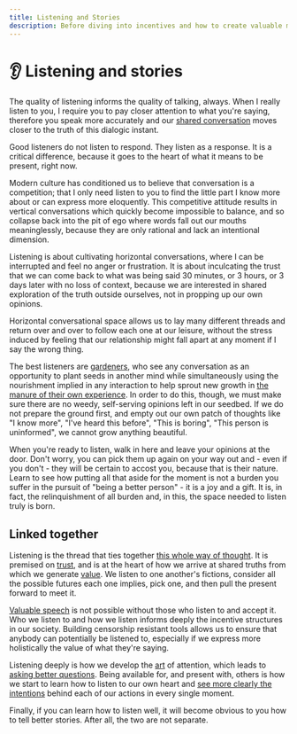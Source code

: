 ```yaml
---
title: Listening and Stories
description: Before diving into incentives and how to create valuable mechanisms, let's take a moment to retrace some important personal concepts from earlier in the course.
---
```


# 👂 Listening and stories

The quality of listening informs the quality of talking, always. When I really listen to you, I require you to pay closer attention to what you're saying, therefore you speak more accurately and our [shared conversation](../../module-0/conversation/) moves closer to the truth of this dialogic instant. 

Good listeners do not listen to respond. They listen as a response. It is a critical difference, because it goes to the heart of what it means to be present, right now. 

Modern culture has conditioned us to believe that conversation is a competition; that I only need listen to you to find the little part I know more about or can express more eloquently. This competitive attitude results in vertical conversations which quickly become impossible to balance, and so collapse back into the pit of ego where words fall out our mouths meaninglessly, because they are only rational and lack an intentional dimension.

Listening is about cultivating horizontal conversations, where I can be interrupted and feel no anger or frustration. It is about inculcating the trust that we can come back to what was being said 30 minutes, or 3 hours, or 3 days later with no loss of context, because we are interested in shared exploration of the truth outside ourselves, not in propping up our own opinions. 

Horizontal conversational space allows us to lay many different threads and return over and over to follow each one at our leisure, without the stress induced by feeling that our relationship might fall apart at any moment if I say the wrong thing.

The best listeners are [gardeners](../../module-4/the-garden/#growing-hope), who see any conversation as an opportunity to plant seeds in another mind while simultaneously using the nourishment implied in any interaction to help sprout new growth in <a href="https://www.goodreads.com/book/show/1044900.Meditation_in_Action" target="_blank">the manure of their own experience</a>. In order to do this, though, we must make sure there are no weedy, self-serving opinions left in our seedbed. If we do not prepare the ground first, and empty out our own patch of thoughts like "I know more", "I've heard this before", "This is boring", "This person is uninformed", we cannot grow anything beautiful.

When you're ready to listen, walk in here and leave your opinions at the door. Don't worry, you can pick them up again on your way out and - even if you don't - they will be certain to accost you, because that is their nature. Learn to see how putting all that aside for the moment is not a burden you suffer in the pursuit of "being a better person" - it is a joy and a gift. It is, in fact, the relinquishment of all burden and, in this, the space needed to listen truly is born.

## Linked together

Listening is the thread that ties together [this whole way of thought](../../module-0/play-of-pattern/). It is premised on [trust](../../module-0/trust/), and is at the heart of how we arrive at shared truths from which we generate [value](../../module-1/value/). We listen to one another's fictions, consider all the possible futures each one implies, pick one, and then pull the present forward to meet it. 

[Valuable speech](../../module-2/money-speech/) is not possible without those who listen to and accept it. Who we listen to and how we listen informs deeply the incentive structures in our society. Building censorship resistant tools allows us to ensure that anybody can potentially be listened to, especially if we express more holistically the value of what they're saying. 

Listening deeply is how we develop the [art](../../module-4/art/) of attention, which leads to [asking better questions](../../module-2/better-questions/). Being available for, and present with, others is how we start to learn how to listen to our own heart and [see more clearly the intentions](../../module-3/intention/) behind each of our actions in every single moment.

Finally, if you can learn how to listen well, it will become obvious to you how to tell better stories. After all, the two are not separate.